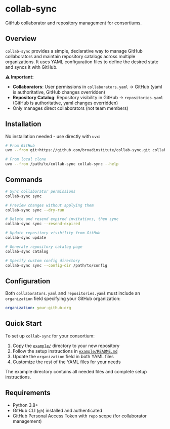 # collab-sync

GitHub collaborator and repository management for consortiums.

## Overview

`collab-sync` provides a simple, declarative way to manage GitHub collaborators and maintain repository catalogs across multiple organizations. It uses YAML configuration files to define the desired state and syncs it with GitHub.

**⚠️ Important:**
- **Collaborators**: User permissions in `collaborators.yaml` → GitHub (yaml is authoritative, GitHub changes overridden)
- **Repository Catalog**: Repository visibility in GitHub → `repositories.yaml` (GitHub is authoritative, yaml changes overridden)
- Only manages direct collaborators (not team members)

## Installation

No installation needed - use directly with `uvx`:

```bash
# From GitHub
uvx --from git+https://github.com/broadinstitute/collab-sync.git collab-sync --help

# From local clone
uvx --from /path/to/collab-sync collab-sync --help
```

## Commands

```bash
# Sync collaborator permissions
collab-sync sync

# Preview changes without applying them
collab-sync sync --dry-run

# Delete and resend expired invitations, then sync
collab-sync sync --resend-expired

# Update repository visibility from GitHub
collab-sync update

# Generate repository catalog page
collab-sync catalog

# Specify custom config directory
collab-sync sync --config-dir /path/to/config
```

## Configuration

Both `collaborators.yaml` and `repositories.yaml` must include an `organization` field specifying your GitHub organization:

```yaml
organization: your-github-org
```

## Quick Start

To set up `collab-sync` for your consortium:

1. Copy the [`example/`](example/) directory to your new repository
2. Follow the setup instructions in [`example/README.md`](example/README.md)
3. Update the `organization` field in both YAML files
4. Customize the rest of the YAML files for your needs

The example directory contains all needed files and complete setup instructions.

## Requirements

- Python 3.8+
- GitHub CLI (`gh`) installed and authenticated
- GitHub Personal Access Token with `repo` scope (for collaborator management)
